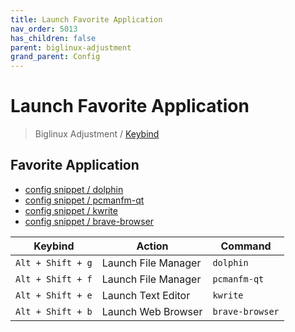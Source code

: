 ```yaml
---
title: Launch Favorite Application
nav_order: 5013
has_children: false
parent: biglinux-adjustment
grand_parent: Config
---
```



# Launch Favorite Application

> Biglinux Adjustment / [Keybind](https://samwhelp.github.io/biglinux-adjustment/read/config/biglinux-adjustment/keybind.html)


## Favorite Application

* [config snippet / dolphin](https://github.com/samwhelp/biglinux-adjustment/blob/main/prototype/keybind/kdebiglinux/modern/kglobalshortcutsrc#L207-L209)
* [config snippet / pcmanfm-qt](https://github.com/samwhelp/biglinux-adjustment/blob/main/prototype/keybind/kdebiglinux/modern/kglobalshortcutsrc#L249-L251)
* [config snippet / kwrite](https://github.com/samwhelp/biglinux-adjustment/blob/main/prototype/keybind/kdebiglinux/modern/kglobalshortcutsrc#L203-L205)
* [config snippet / brave-browser](https://github.com/samwhelp/biglinux-adjustment/blob/main/prototype/keybind/kdebiglinux/modern/kglobalshortcutsrc#L9-L13)

| Keybind          | Action           | Command     |
| ----------------- | -------------- | ------------ |
| `Alt + Shift + g` | Launch File Manager | `dolphin` |
| `Alt + Shift + f` | Launch File Manager | `pcmanfm-qt` |
| `Alt + Shift + e` | Launch Text Editor | `kwrite`   |
| `Alt + Shift + b` | Launch Web Browser | `brave-browser`    |
